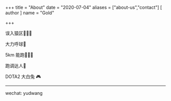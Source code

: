 +++
title = "About"
date = "2020-07-04"
aliases = ["about-us","contact"]
[ author ]
  name = "Gold"

+++

误入猿区👨🏻‍💻 

大力呼球🏸

5km 能跑🏃🏻‍♀️

跑调达人🎤

DOTA2 大白兔 🎮

--------------------------------
wechat: yudwang

